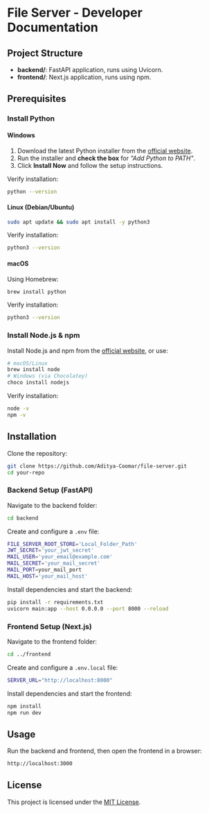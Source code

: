 # File Server - Developer Documentation

## Project Structure

- **backend/**: FastAPI application, runs using Uvicorn.
- **frontend/**: Next.js application, runs using npm.

## Prerequisites

### Install Python

#### Windows

1. Download the latest Python installer from the [official website](https://www.python.org/downloads/).
2. Run the installer and **check the box** for _"Add Python to PATH"_.
3. Click **Install Now** and follow the setup instructions.

Verify installation:

```sh
python --version
```

#### Linux (Debian/Ubuntu)

```sh
sudo apt update && sudo apt install -y python3
```

Verify installation:

```sh
python3 --version
```

#### macOS

Using Homebrew:

```sh
brew install python
```

Verify installation:

```sh
python3 --version
```

### Install Node.js & npm

Install Node.js and npm from the [official website](https://nodejs.org/), or use:

```sh
# macOS/Linux
brew install node
# Windows (via Chocolatey)
choco install nodejs
```

Verify installation:

```sh
node -v
npm -v
```

## Installation

Clone the repository:

```sh
git clone https://github.com/Aditya-Coomar/file-server.git
cd your-repo
```

### Backend Setup (FastAPI)

Navigate to the backend folder:

```sh
cd backend
```

Create and configure a `.env` file:

```sh
FILE_SERVER_ROOT_STORE='Local_Folder_Path'
JWT_SECRET='your_jwt_secret'
MAIL_USER='your_email@example.com'
MAIL_SECRET='your_mail_secret'
MAIL_PORT=your_mail_port
MAIL_HOST='your_mail_host'
```

Install dependencies and start the backend:

```sh
pip install -r requirements.txt
uvicorn main:app --host 0.0.0.0 --port 8000 --reload
```

### Frontend Setup (Next.js)

Navigate to the frontend folder:

```sh
cd ../frontend
```

Create and configure a `.env.local` file:

```sh
SERVER_URL="http://localhost:8000"
```

Install dependencies and start the frontend:

```sh
npm install
npm run dev
```

## Usage

Run the backend and frontend, then open the frontend in a browser:

```sh
http://localhost:3000
```

## License

This project is licensed under the [MIT License](LICENSE).
